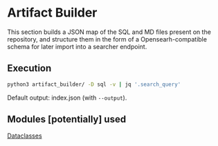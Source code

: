 # Artifact Builder

This section builds a JSON map of the SQL and MD files present on the repository, and structure them in the form of a Opensearh-compatible schema for later import into a searcher endpoint.

## Execution


```bash
python3 artifact_builder/ -D sql -v | jq '.search_query'
```

Default output: index.json (with `--output`).


## Modules [potentially] used

[Dataclasses](https://github.com/lidatong/dataclasses-json)
